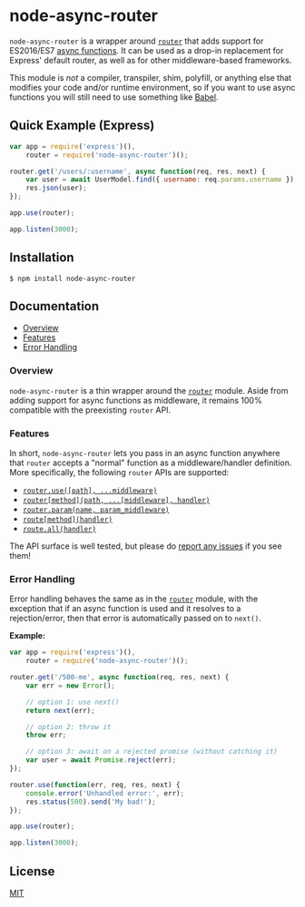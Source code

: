 # node-async-router

`node-async-router` is a wrapper around [`router`](https://github.com/pillarjs/router) that adds
support for ES2016/ES7 [async functions](http://www.2ality.com/2016/02/async-functions.html). It can
be used as a drop-in replacement for Express' default router, as well as for other middleware-based
frameworks.

This module is _not_ a compiler, transpiler, shim, polyfill, or anything else that modifies your
code and/or runtime environment, so if you want to use async functions you will still need to use
something like [Babel](https://babeljs.io/).

## Quick Example (Express)

```javascript
var app = require('express')(),
    router = require('node-async-router')();

router.get('/users/:username', async function(req, res, next) {
    var user = await UserModel.find({ username: req.params.username });
    res.json(user);
});

app.use(router);

app.listen(3000);
```

## Installation

```
$ npm install node-async-router
```

## Documentation

* [Overview](#overview)
* [Features](#features)
* [Error Handling](#error-handling)

### Overview

`node-async-router` is a thin wrapper around the [`router`](https://github.com/pillarjs/router)
module. Aside from adding support for async functions as middleware, it remains 100% compatible
with the preexisting `router` API.

### Features

In short, `node-async-router` lets you pass in an async function anywhere that `router` accepts
a "normal" function as a middleware/handler definition.  More specifically, the following `router`
APIs are supported:

* [`router.use([path], ...middleware)`](https://github.com/pillarjs/router#routerusepath-middleware)
* [`router[method](path, ...[middleware], handler)`](https://github.com/pillarjs/router#routermethodpath-middleware-handler)
* [`router.param(name, param_middleware)`](https://github.com/pillarjs/router#routerparamname-param_middleware)
* [`route[method](handler)`](https://github.com/pillarjs/router#routemethodhandler)
* [`route.all(handler)`](https://github.com/pillarjs/router#routeallhandler)

The API surface is well tested, but please do 
[report any issues](https://github.com/jmar777/node-async-router/issues) if you see them!

### Error Handling

Error handling behaves the same as in the [`router`](https://github.com/pillarjs/router) module,
with the exception that if an async function is used and it resolves to a rejection/error, then that
error is automatically passed on to `next()`.

**Example:**

```javascript
var app = require('express')(),
    router = require('node-async-router')();

router.get('/500-me', async function(req, res, next) {
    var err = new Error();

    // option 1: use next()
    return next(err);

    // option 2: throw it
    throw err;

    // option 3: await on a rejected promise (without catching it)
    var user = await Promise.reject(err);
});

router.use(function(err, req, res, next) {
    console.error('Unhandled error:', err);
    res.status(500).send('My bad!');
});

app.use(router);

app.listen(3000);
```

## License

[MIT](https://github.com/jmar777/node-async-router/blob/master/LICENSE)
